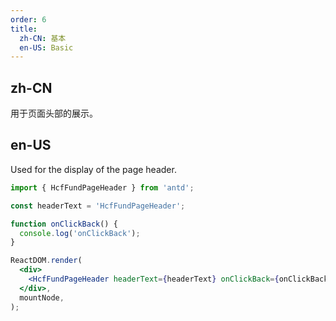 ```yaml
---
order: 6
title:
  zh-CN: 基本
  en-US: Basic
---
```


## zh-CN

用于页面头部的展示。

## en-US

Used for the display of the page header.

```jsx
import { HcfFundPageHeader } from 'antd';

const headerText = 'HcfFundPageHeader';

function onClickBack() {
  console.log('onClickBack');
}

ReactDOM.render(
  <div>
    <HcfFundPageHeader headerText={headerText} onClickBack={onClickBack} />
  </div>,
  mountNode,
);
```
